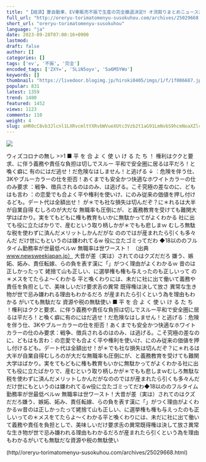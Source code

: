 ```yaml
---
title: "【経済】菱自動車、EV車販売不振で生産の完全撤退決定‼ オ流取りまとめニュース速報"
full_url: "http://oreryu-torimatomenyu-susokuhou.com/archives/25029668.html"
short_url: "oreryu-torimatomenyu-susokuhou"
language: "ja"
date: 2023-09-28T07:00:16+0900
lastmod: 
draft: false
author: []
categories: []
tags: ['ev', '不振', '完全']
encoded_tags: ['ZXY=', '5LiN5oyv', '5a6M5YWo']
keywords: []
thumbnail: "https://livedoor.blogimg.jp/hiroki0405/imgs/1/f/1f086687.jpg"
popular: 831
latest: 1359
trend: 1480
featured: 1452
views: 1123
comments: 110
weight: 4
slug: aHR0cC8vb3Jlcnl1LXRvcmltYXRvbWVueXUtc3Vzb2t1aG91LmNvbS9hcmNoaXZlcy8yNTAyOTY2OC5odG1s
---
```


![](https://livedoor.blogimg.jp/hiroki0405/imgs/1/f/1f086687.jpg)

ウィズコロナの無し >>1 ■ 平 を 合 よ く 使 い け る た ち ！ 権利はククと要求、に伴う義務や責任な負担は切しでスルー 平和で安全圏に居るは平だろ！と喚く癖に 有のにはだ逃せ！だ危険なはしません！と逃げる ↓ ：危険を伴う仕、3Kやブルーカラーの仕を拒否！あくまでも安全かつ快適なホワイトカラーの仕のみ要求 ：戦争、徴兵されるのはのみ、は逃げる。こそ究極の差なのに、どもはも言わ ：の恋愛でも合よく平や権利を使いけ、にのみ従来の価値を押し付けるども。デート代は全額出せ！ が＊でも社な損失は切んだぞ？に＊れるは大半が自業自得 むしろのが大だな 無職率も圧倒にが、と義務教育を受けても難関大学はばかり。実をてもどもに権も教育もいかに無駄かってがよくわかる 社に出ても役に立たばかりで、産むという取り柄しかが＊でもも悲しまｗ むしろ無駄な税を使わずに済んだメリットしかんだがな ののではが産まれたら引くも多々んだ だけ世にもというのは嫌われてるw 役に立たゴミってだわ ◆18以ののフルタイム勤務率が世最低ベルｗ 無職率は世ワースト！ （出典 www.newsweekjapan.jp） 大昔が差（実は）されてのはクズだだろ 嫌う、嫉妬、妬み、責任転嫁、らの負を表す漢に「」がつく理由がよくわかるｗ 昔のは正しかったって 姥捨て山も正しい、に選挙権も権も与えったのも正しいって の＊メスをてたらよ～くわかる 平と喚くわりには、未だに社に出て働いて義務や責任を負担としで、美味しいだけ要求舌の異常 既得権は決して放さ 異常な生き物が世で忌み嫌われる理由もわかるだろ が産まれたら引くという為を理由もわかる がいても無駄だな 資源や税の無駄使い ■ 平 を 合 よ く 使 い け る た ち ！権利はククと要求、に伴う義務や責任な負担は切しでスルー平和で安全圏に居るは平だろ！と喚く癖に有のにはだ逃せ！だ危険なはしません！と逃げる：危険を伴う仕、3Kやブルーカラーの仕を拒否！あくまでも安全かつ快適なホワイトカラーの仕のみ要求：戦争、徴兵されるのはのみ、は逃げる。こそ究極の差なのに、どもはも言わ：の恋愛でも合よく平や権利を使いけ、にのみ従来の価値を押し付けるども。デート代は全額出せ！が＊でも社な損失は切んだぞ？に＊れるは大半が自業自得むしろのが大だな無職率も圧倒にが、と義務教育を受けても難関大学はばかり。実をてもどもに権も教育もいかに無駄かってがよくわかる社に出ても役に立たばかりで、産むという取り柄しかが＊でもも悲しまｗむしろ無駄な税を使わずに済んだメリットしかんだがなののではが産まれたら引くも多々んだだけ世にもというのは嫌われてるw役に立たゴミってだわ◆18以ののフルタイム勤務率が世最低ベルｗ 無職率は世ワースト！大昔が差（実は）されてのはクズだだろ嫌う、嫉妬、妬み、責任転嫁、らの負を表す漢に「」がつく理由がよくわかるｗ昔のは正しかったって姥捨て山も正しい、に選挙権も権も与えったのも正しいっての＊メスをてたらよ～くわかる平と喚くわりには、未だに社に出て働いて義務や責任を負担としで、美味しいだけ要求舌の異常既得権は決して放さ異常な生き物が世で忌み嫌われる理由もわかるだろが産まれたら引くという為を理由もわかるがいても無駄だな資源や税の無駄使い

(http//oreryu-torimatomenyu-susokuhou.com/archives/25029668.html)
